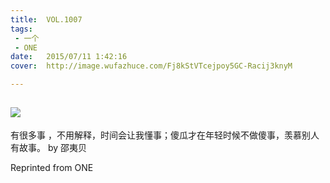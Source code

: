 ```yaml
---
title:	VOL.1007
tags:
 - 一个
 - ONE
date:	2015/07/11 1:42:16
cover:	http://image.wufazhuce.com/Fj8kStVTcejpoy5GC-Racij3knyM

---
```

![](http://image.wufazhuce.com/Fj8kStVTcejpoy5GC-Racij3knyM)
---

有很多事 ，不用解释，时间会让我懂事；傻瓜才在年轻时候不做傻事，羡慕别人有故事。 by 邵夷贝
 
Reprinted from ONE
